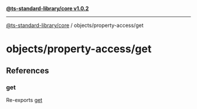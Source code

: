 [**@ts-standard-library/core v1.0.2**](../../../README.md)

***

[@ts-standard-library/core](../../../modules.md) / objects/property-access/get

# objects/property-access/get

## References

### get

Re-exports [get](functions/get.md)
